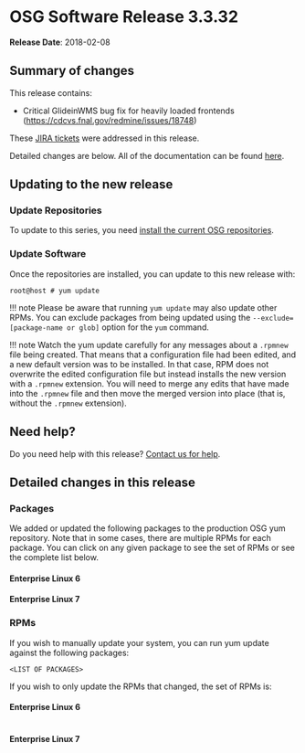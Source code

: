 OSG Software Release 3.3.32
===========================

**Release Date**: 2018-02-08

Summary of changes
------------------

This release contains:

-   Critical GlideinWMS bug fix for heavily loaded frontends (<https://cdcvs.fnal.gov/redmine/issues/18748>)

These [JIRA tickets](https://jira.opensciencegrid.org/issues/?jql=project%20%3D%20SOFTWARE%20AND%20fixVersion%20%3D%203.3.32%20ORDER%20BY%20priority%20DESC%2C%20key%20DESC) were addressed in this release.

Detailed changes are below. All of the documentation can be found [here](/index.md).

Updating to the new release
---------------------------

### Update Repositories

To update to this series, you need [install the current OSG repositories](/common/yum#install-osg-repositories#updating-from-osg-31-32-33-to-33-or-34).

### Update Software

Once the repositories are installed, you can update to this new release with:

``` console
root@host # yum update
```

!!! note
    Please be aware that running `yum update` may also update other RPMs. You can exclude packages from being updated using the `--exclude=[package-name or glob]` option for the `yum` command.

!!! note
    Watch the yum update carefully for any messages about a `.rpmnew` file being created. That means that a configuration file had been edited, and a new default version was to be installed. In that case, RPM does not overwrite the edited configuration file but instead installs the new version with a `.rpmnew` extension. You will need to merge any edits that have made into the `.rpmnew` file and then move the merged version into place (that is, without the `.rpmnew` extension).

Need help?
----------

Do you need help with this release? [Contact us for help](/common/help).

Detailed changes in this release
--------------------------------

### Packages

We added or updated the following packages to the production OSG yum repository. Note that in some cases, there are multiple RPMs for each package. You can click on any given package to see the set of RPMs or see the complete list below.

#### Enterprise Linux 6


#### Enterprise Linux 7


### RPMs

If you wish to manually update your system, you can run yum update against the following packages:

    <LIST OF PACKAGES>

If you wish to only update the RPMs that changed, the set of RPMs is:

#### Enterprise Linux 6

``` file
```

#### Enterprise Linux 7

``` file
```
